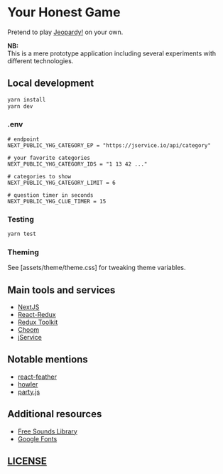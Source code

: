 # Your Honest Game

Pretend to play [Jeopardy!](https://en.wikipedia.org/wiki/Jeopardy!) on your own.

**NB:**  
This is a mere prototype application including several experiments with different technologies.  

## Local development

```sh
yarn install
yarn dev
```

### .env

```
# endpoint
NEXT_PUBLIC_YHG_CATEGORY_EP = "https://jservice.io/api/category"

# your favorite categories
NEXT_PUBLIC_YHG_CATEGORY_IDS = "1 13 42 ..."

# categories to show
NEXT_PUBLIC_YHG_CATEGORY_LIMIT = 6

# question timer in seconds
NEXT_PUBLIC_YHG_CLUE_TIMER = 15
```

### Testing

```sh
yarn test
```

### Theming

See [assets/theme/theme.css] for tweaking theme variables.

## Main tools and services

- [NextJS](https://nextjs.org/)
- [React-Redux](https://react-redux.js.org/)
- [Redux Toolkit](https://redux-toolkit.js.org/)
- [Choom](https://www.npmjs.com/package/choom)
- [jService](https://jservice.io/)

## Notable mentions

- [react-feather](https://feathericons.com/)
- [howler](https://howlerjs.com/)
- [party.js](https://party.js.org/)
## Additional resources

- [Free Sounds Library](https://www.freesoundslibrary.com/)
- [Google Fonts](https://fonts.google.com/)

## [LICENSE](LICENSE)
